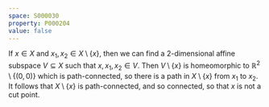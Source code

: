 ```yaml
---
space: S000030
property: P000204
value: false
---
```


If $x\in X$ and $x_1, x_2\in X\setminus\{x\}$, then we can find a $2$-dimensional affine subspace $V\subseteq X$ such that $x, x_1, x_2\in V$. Then $V\setminus \{x\}$ is homeomorphic to $\mathbb{R}^2\setminus\{(0, 0)\}$ which is path-connected, so there is a path in $X\setminus \{x\}$ from $x_1$ to $x_2$. It follows that $X\setminus \{x\}$ is path-connected, and so connected, so that $x$ is not a cut point.
